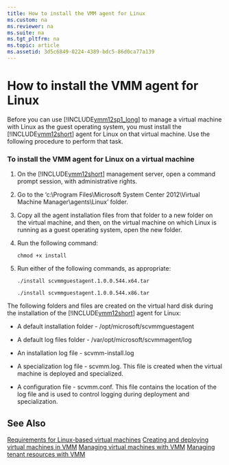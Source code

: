 ```yaml
---
title: How to install the VMM agent for Linux
ms.custom: na
ms.reviewer: na
ms.suite: na
ms.tgt_pltfrm: na
ms.topic: article
ms.assetid: 3d5c6849-0224-4389-bdc5-86d0ca77a139
---
```

# How to install the VMM agent for Linux
Before you can use [!INCLUDE[vmm12sp1_long](../../includes/vmm12sp1_long_md.md)] to manage a virtual machine with Linux as the guest operating system, you must install the [!INCLUDE[vmm12short](../../includes/vmm12short_md.md)] agent for Linux on that virtual machine. Use the following procedure to perform that task.

### To install the VMM agent for Linux on a virtual machine

1.  On the [!INCLUDE[vmm12short](../../includes/vmm12short_md.md)] management server, open a command prompt session, with administrative rights.

2.  Go to the ‘c:\\Program Files\\Microsoft System Center 2012\\Virtual Machine Manager\\agents\\Linux’ folder.

3.  Copy all the agent installation files from that folder to a new folder on the virtual machine, and then, on the virtual machine on which Linux is running as a guest operating system, open the new folder.

4.  Run the following command:

    ```
    chmod +x install
    ```

5.  Run either of the following commands, as appropriate:

    ```
    ./install scvmmguestagent.1.0.0.544.x64.tar
    ```

    ```
    ./install scvmmguestagent.1.0.0.544.x86.tar
    ```

The following folders and files are created on the virtual hard disk during the installation of the [!INCLUDE[vmm12short](../../includes/vmm12short_md.md)] agent for Linux:

-   A default installation folder \- \/opt\/microsoft\/scvmmguestagent

-   A default log files folder \- \/var\/opt\/microsoft\/scvmmagent\/log

-   An installation log file \- scvmm\-install.log

-   A specialization log file \- scvmm.log. This file is created when the virtual machine is deployed and specialized.

-   A configuration file \- scvmm.conf. This file contains the location of the log file and is used to control logging during deployment and specialization.

## See Also
[Requirements for Linux-based virtual machines](Requirements-for-Linux-based-virtual-machines.md)
[Creating and deploying virtual machines in VMM](Creating-and-deploying-virtual-machines-in-VMM.md)
[Managing virtual machines with VMM](Managing-virtual-machines-with-VMM.md)
[Managing tenant resources with VMM](Managing-tenant-resources-with-VMM.md)


